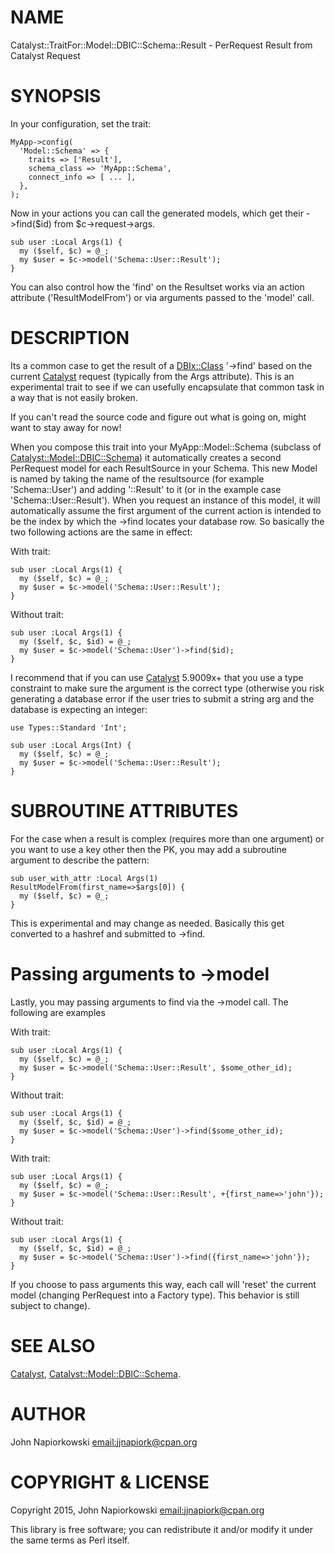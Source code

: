 # NAME

Catalyst::TraitFor::Model::DBIC::Schema::Result - PerRequest Result from Catalyst Request

# SYNOPSIS

In your configuration, set the trait:

    MyApp->config(
      'Model::Schema' => {
        traits => ['Result'],
        schema_class => 'MyApp::Schema',
        connect_info => [ ... ],
      },
    );

Now in your actions you can call the generated models, which get their ->find($id) from
$c->request->args.

    sub user :Local Args(1) {
      my ($self, $c) = @_;
      my $user = $c->model('Schema::User::Result');
    }

You can also control how the 'find' on the Resultset works via an action attribute
('ResultModelFrom') or via arguments passed to the 'model' call.

# DESCRIPTION

Its a common case to get the result of a [DBIx::Class](https://metacpan.org/pod/DBIx::Class) '->find' based on the current
[Catalyst](https://metacpan.org/pod/Catalyst) request (typically from the Args attribute).  This is an experimental trait
to see if we can usefully encapsulate that common task in a way that is not easily broken.

If you can't read the source code and figure out what is going on, might want to stay
away for now!

When you compose this trait into your MyApp::Model::Schema (subclass of
[Catalyst::Model::DBIC::Schema](https://metacpan.org/pod/Catalyst::Model::DBIC::Schema)) it automatically creates a second PerRequest model
for each ResultSource in your Schema.  This new Model is named by taking the name
of the resultsource (for example 'Schema::User') and adding '::Result' to it (or
in the example case 'Schema::User::Result').  When you request an instance of this
model, it will automatically assume the first argument of the current action is intended
to be the index by which the ->find locates your database row.  So basically the two
following actions are the same in effect:

With trait:

    sub user :Local Args(1) {
      my ($self, $c) = @_;
      my $user = $c->model('Schema::User::Result');
    }

Without trait:

    sub user :Local Args(1) {
      my ($self, $c, $id) = @_;
      my $user = $c->model('Schema::User')->find($id);
    }

I recommend that if you can use [Catalyst](https://metacpan.org/pod/Catalyst) 5.9009x+ that you use a type constraint
to make sure the argument is the correct type (otherwise you risk generating a
database error if the user tries to submit a string arg and the database is expecting
an integer:

    use Types::Standard 'Int';

    sub user :Local Args(Int) {
      my ($self, $c) = @_;
      my $user = $c->model('Schema::User::Result');
    }

# SUBROUTINE ATTRIBUTES

For the case when a result is complex (requires more than one argument) or you 
want to use a key other then the PK, you may add a subroutine argument to describe
the pattern:

    sub user_with_attr :Local Args(1) ResultModelFrom(first_name=>$args[0]) {
      my ($self, $c) = @_;
    }

This is experimental and may change as needed.  Basically this get converted
to a hashref and submitted to ->find.

# Passing arguments to ->model

Lastly, you may passing arguments to find via the ->model call.  The following
are examples

With trait:

    sub user :Local Args(1) {
      my ($self, $c) = @_;
      my $user = $c->model('Schema::User::Result', $some_other_id);
    }

Without trait:

    sub user :Local Args(1) {
      my ($self, $c, $id) = @_;
      my $user = $c->model('Schema::User')->find($some_other_id);
    }

With trait:

    sub user :Local Args(1) {
      my ($self, $c) = @_;
      my $user = $c->model('Schema::User::Result', +{first_name=>'john'});
    }

Without trait:

    sub user :Local Args(1) {
      my ($self, $c, $id) = @_;
      my $user = $c->model('Schema::User')->find({first_name=>'john'});
    }

If you choose to pass arguments this way, each call will 'reset' the current
model (changing PerRequest into a Factory type).  This behavior is still
subject to change).

# SEE ALSO

[Catalyst](https://metacpan.org/pod/Catalyst), [Catalyst::Model::DBIC::Schema](https://metacpan.org/pod/Catalyst::Model::DBIC::Schema).

# AUTHOR

John Napiorkowski [email:jjnapiork@cpan.org](email:jjnapiork@cpan.org)

# COPYRIGHT & LICENSE

Copyright 2015, John Napiorkowski [email:jjnapiork@cpan.org](email:jjnapiork@cpan.org)

This library is free software; you can redistribute it and/or modify it under
the same terms as Perl itself.
